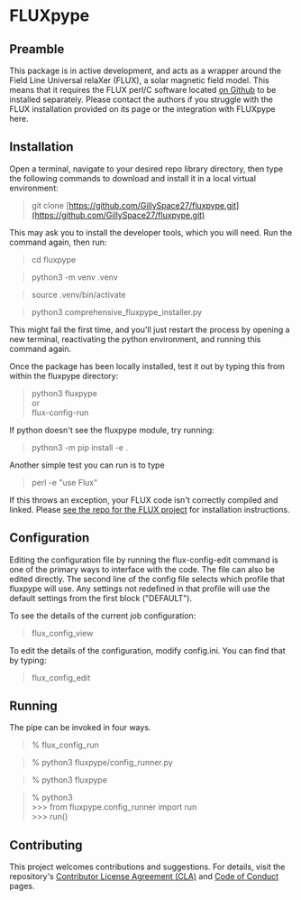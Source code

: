 # FLUXpype

## Preamble
This package is in active development, and acts as a wrapper around the Field Line Universal relaXer (FLUX), a solar magnetic field model. This means that it requires the FLUX perl/C software located [on Github](https://github.com/lowderchris/fluxon-mhd) to be installed separately. Please contact the authors if you struggle with the FLUX installation provided on its page or the integration with FLUXpype here.

## Installation

Open a terminal, navigate to your desired repo library directory, then type the following commands to download and install it in a local virtual environment:

> git clone [https://github.com/GillySpace27/fluxpype.git](https://github.com/GillySpace27/fluxpype.git)

This may ask you to install the developer tools, which you will need. Run the command again, then run:

> cd fluxpype

> python3 -m venv .venv

> source .venv/bin/activate

> python3 comprehensive_fluxpype_installer.py

This might fail the first time, and you'll just restart the process by opening a new terminal, reactivating the python environment, and running this command again.

Once the package has been locally installed, test it out by typing this from within the fluxpype directory:

> python3 fluxpype \
or \
> flux-config-run

If python doesn't see the fluxpype module, try running:

> python3 -m pip install -e .

Another simple test you can run is to type

> perl -e "use Flux"

If this throws an exception, your FLUX code isn't correctly compiled and linked. Please [see the repo for the FLUX project](https://github.com/lowderchris/fluxon-mhd) for installation instructions.

## Configuration
Editing the configuration file by running the flux-config-edit command is one of the primary ways to interface with the code. The file can also be edited directly. The second line of the config file selects which profile that fluxpype will use. Any settings not redefined in that profile will use the default settings from the first block ("DEFAULT").

To see the details of the current job configuration:
> flux_config_view

To edit the details of the configuration, modify config.ini. You can find that by typing:
> flux_config_edit

## Running
The pipe can be invoked in four ways.

> \% flux_config_run

> \% python3 fluxpype/config_runner.py

> \% python3 fluxpype

> \% python3 \
>\>\>\> from fluxpype.config_runner import run \
>\>\>\> run()


## Contributing

This project welcomes contributions and suggestions. For details, visit the repository's [Contributor License Agreement (CLA)](https://cla.opensource.microsoft.com) and [Code of Conduct](https://opensource.microsoft.com/codeofconduct/) pages.
